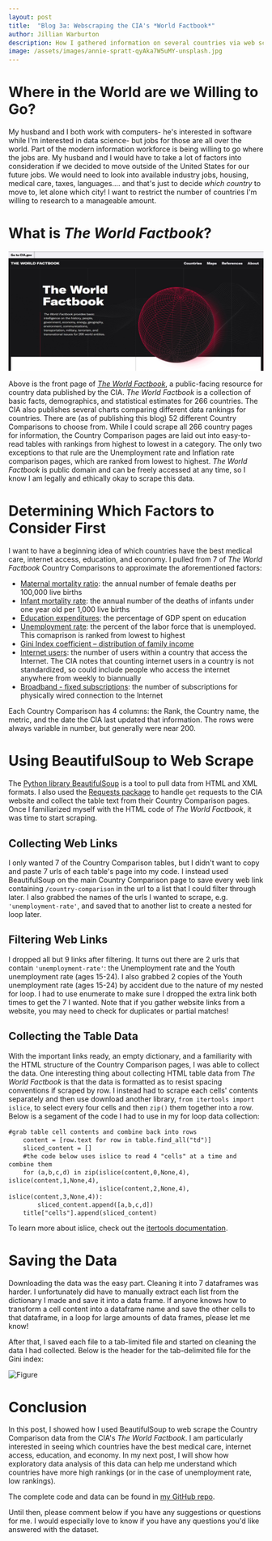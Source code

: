 ```yaml
---
layout: post
title:  "Blog 3a: Webscraping the CIA's *World Factbook*"
author: Jillian Warburton
description: How I gathered information on several countries via web scraping
image: /assets/images/annie-spratt-qyAka7W5uMY-unsplash.jpg  
---
```


# Where in the World are we Willing to Go?  

My husband and I both work with computers- he's interested in software while I'm interested in data science- but jobs for those are all over the world. Part of the modern information workforce is being willing to go where the jobs are. My husband and I would have to take a lot of factors into consideration if we decided to move outside of the United States for our future jobs. We would need to look into available industry jobs, housing, medical care, taxes, languages.... and that's just to decide *which country* to move to, let alone which city! I want to restrict the number of countries I'm willing to research to a manageable amount.  

# What is *The World Factbook*?  

![Figure](https://raw.githubusercontent.com/JillianWarburton/my386blog/main/assets/images/CIA_world_factbook_screenshot.jpg)  

Above is the front page of [*The World Factbook*](https://www.cia.gov/the-world-factbook/), a public-facing resource for country data published by the CIA. *The World Factbook* is a collection of basic facts, demographics, and statistical estimates for 266 countries. The CIA also publishes several charts comparing different data rankings for countries. There are (as of publishing this blog) 52 different Country Comparisons to choose from. While I could scrape all 266 country pages for information, the Country Comparison pages are laid out into easy-to-read tables with rankings from highest to lowest in a category. The only two exceptions to that rule are the Unemployment rate and Inflation rate comparison pages, which are ranked from lowest to highest. *The World Factbook* is public domain and can be freely accessed at any time, so I know I am legally and ethically okay to scrape this data.  

# Determining Which Factors to Consider First  

I want to have a beginning idea of which countries have the best medical care, internet access, education, and economy. I pulled from 7 of *The World Factbook* Country Comparisons to approximate the aforementioned factors:  
* [Maternal mortality ratio](https://www.cia.gov/the-world-factbook/field/maternal-mortality-ratio/country-comparison): the annual number of female deaths per 100,000 live births  
* [Infant mortality rate](https://www.cia.gov/the-world-factbook/field/infant-mortality-rate/country-comparison): the annual number of the deaths of infants under one year old per 1,000 live births 
* [Education expenditures](https://www.cia.gov/the-world-factbook/field/education-expenditures/country-comparison): the percentage of GDP spent on education  
* [Unemployment rate](https://www.cia.gov/the-world-factbook/field/unemployment-rate/country-comparison): the percent of the labor force that is unemployed. This comaprison is ranked from lowest to highest  
* [Gini Index coefficient – distribution of family income](https://www.cia.gov/the-world-factbook/field/gini-index-coefficient-distribution-of-family-income/country-comparison) 
* [Internet users](https://www.cia.gov/the-world-factbook/field/internet-users/country-comparison): the number of users within a country that access the Internet. The CIA notes that counting internet users in a country is not standardized, so could include people who access the internet anywhere from weekly to biannually   
* [Broadband - fixed subscriptions](https://www.cia.gov/the-world-factbook/field/broadband-fixed-subscriptions/country-comparison): the number of subscriptions for physically wired connection to the Internet  

Each Country Comparison has 4 columns: the Rank, the Country name, the metric, and the date the CIA last updated that information. The rows were always variable in number, but generally were near 200.

# Using BeautifulSoup to Web Scrape  

The [Python library BeautifulSoup](https://www.crummy.com/software/BeautifulSoup/bs4/doc/) is a tool to pull data from HTML and XML formats. I also used the [Requests package](https://requests.readthedocs.io/en/latest/) to handle `get` requests to the CIA website and collect the table text from their Country Comparison pages. Once I familiarized myself with the HTML code of *The World Factbook*, it was time to start scraping.

## Collecting Web Links  

I only wanted 7 of the Country Comparison tables, but I didn't want to copy and paste 7 urls of each table's page into my code. I instead used BeautifulSoup on the main Country Comparison page to save every web link containing `/country-comparison` in the url to a list that I could filter through later. I also grabbed the names of the urls I wanted to scrape, e.g. `'unemployment-rate'`, and saved that to another list to create a nested for loop later.

## Filtering Web Links  

I dropped all but 9 links after filtering. It turns out there are 2 urls that contain `'unemployment-rate'`: the Unemployment rate and the Youth unemployment rate (ages 15-24). I also grabbed 2 copies of the Youth unemployment rate (ages 15-24) by accident due to the nature of my nested for loop. I had to use enumerate to make sure I dropped the extra link both times to get the 7 I wanted. Note that if you gather website links from a website, you may need to check for duplicates or partial matches!  

## Collecting the Table Data  

With the important links ready, an empty dictionary, and a familiarity with the HTML structure of the Country Comparison pages, I was able to collect the data. One interesting thing about collecting HTML table data from *The World Factbook* is that the data is formatted as to resist spacing conventions if scraped by row. I instead had to scrape each cells' contents separately and then use download another library, `from itertools import islice`, to select every four cells and then `zip()` them together into a row. Below is a segament of the code I had to use in my for loop data collection:

```
#grab table cell contents and combine back into rows
    content = [row.text for row in table.find_all("td")]
    sliced_content = []
    #the code below uses islice to read 4 "cells" at a time and combine them
    for (a,b,c,d) in zip(islice(content,0,None,4), islice(content,1,None,4), 
                         islice(content,2,None,4), islice(content,3,None,4)):
        sliced_content.append([a,b,c,d])
    title["cells"].append(sliced_content)
```

To learn more about islice, check out the [itertools documentation](https://docs.python.org/3/library/itertools.html).  

# Saving the Data  

Downloading the data was the easy part. Cleaning it into 7 dataframes was harder. I unfortunately did have to manually extract each list from the dictionary I made and save it into a data frame. If anyone knows how to transform a cell content into a dataframe name and save the other cells to that dataframe, in a loop for large amounts of data frames, please let me know!  

After that, I saved each file to a tab-limited file and started on cleaning the data I had collected. Below is the header for the tab-delimited file for the Gini index:  

![Figure](https://raw.githubusercontent.com/JillianWarburton/my386blog/main/assets/images/education_expenses_raw.jpg)

# Conclusion  

In this post, I showed how I used BeautifulSoup to web scrape the Country Comparison data from the CIA's *The World Factbook*. I am particularly interested in seeing which countries have the best medical care, internet access, education, and economy. In my next post, I will show how exploratory data analysis of this data can help me understand which countries have more high rankings (or in the case of unemployment rate, low rankings).  

The complete code and data can be found in [my GitHub repo](https://github.com/JillianWarburton/Country_Data).  

Until then, please comment below if you have any suggestions or questions for me. I would especially love to know if you have any questions you'd like answered with the dataset.  